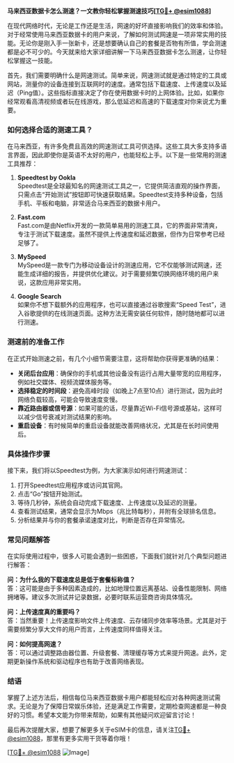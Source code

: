 **马来西亚数据卡怎么测速？一文教你轻松掌握测速技巧[[TG💪+ @esim1088](https://t.me/s/esim1088)]**

在现代网络时代，无论是工作还是生活，网速的好坏直接影响我们的效率和体验。对于经常使用马来西亚数据卡的用户来说，了解如何测试网速是一项非常实用的技能。无论你是刚入手一张新卡，还是想要确认自己的套餐是否物有所值，学会测速都是必不可少的。今天就来给大家详细讲解一下马来西亚数据卡怎么测速，让你轻松掌握这一技能。

首先，我们需要明确什么是网速测试。简单来说，网速测试就是通过特定的工具或网站，测量你的设备连接到互联网时的速度。通常包括下载速度、上传速度以及延迟（Ping值）。这些指标直接决定了你在使用数据卡时的上网体验。比如，如果你经常观看高清视频或者玩在线游戏，那么低延迟和高速的下载速度对你来说尤为重要。

### 如何选择合适的测速工具？

在马来西亚，有许多免费且高效的网速测试工具可供选择。这些工具大多支持多语言界面，因此即使你是英语不太好的用户，也能轻松上手。以下是一些常用的测速工具推荐：

1. **Speedtest by Ookla**  
   Speedtest是全球最知名的网速测试工具之一，它提供简洁直观的操作界面，只需点击“开始测试”按钮即可快速获取结果。Speedtest支持多种设备，包括手机、平板和电脑，非常适合马来西亚的数据卡用户。

2. **Fast.com**  
   Fast.com是由Netflix开发的一款简单易用的测速工具，它的界面非常清爽，专注于测试下载速度。虽然不提供上传速度和延迟数据，但作为日常参考已经足够了。

3. **MySpeed**  
   MySpeed是一款专门为移动设备设计的测速应用，它不仅能够测试网速，还能生成详细的报告，并提供优化建议。对于需要频繁切换网络环境的用户来说，这款应用非常实用。

4. **Google Search**  
   如果你不想下载额外的应用程序，也可以直接通过谷歌搜索“Speed Test”，进入谷歌提供的在线测速页面。这种方法无需安装任何软件，随时随地都可以进行测速。

### 测速前的准备工作

在正式开始测速之前，有几个小细节需要注意，这将帮助你获得更准确的结果：

- **关闭后台应用**：确保你的手机或其他设备没有运行占用大量带宽的应用程序，例如社交媒体、视频流媒体服务等。
- **选择稳定的时间段**：避免高峰时段（如晚上7点至10点）进行测试，因为此时网络负载较高，可能会导致速度变慢。
- **靠近路由器或信号源**：如果可能的话，尽量靠近Wi-Fi信号源或基站，这样可以减少信号衰减对测试结果的影响。
- **重启设备**：有时候简单的重启设备就能改善网络状况，尤其是在长时间使用后。

### 具体操作步骤

接下来，我们将以Speedtest为例，为大家演示如何进行网速测试：

1. 打开Speedtest应用程序或访问其官网。
2. 点击“Go”按钮开始测试。
3. 等待几秒钟，系统会自动完成下载速度、上传速度以及延迟的测量。
4. 查看测试结果，通常会显示为Mbps（兆比特每秒），并附有全球排名信息。
5. 分析结果并与你的套餐承诺速度对比，判断是否存在异常情况。

### 常见问题解答

在实际使用过程中，很多人可能会遇到一些困惑，下面我们就针对几个典型问题进行解答：

**问：为什么我的下载速度总是低于套餐标称值？**  
答：这可能是由于多种因素造成的，比如地理位置远离基站、设备性能限制、网络拥堵等。建议多次测试并记录数据，必要时联系运营商咨询具体情况。

**问：上传速度真的重要吗？**  
答：当然重要！上传速度影响文件上传速度、云存储同步效率等场景。尤其是对于需要频繁分享大文件的用户而言，上传速度同样值得关注。

**问：如何提高网速？**  
答：可以通过调整路由器位置、升级套餐、清理缓存等方式来提升网速。此外，定期更新操作系统和驱动程序也有助于改善网络表现。

### 结语

掌握了上述方法后，相信每位马来西亚数据卡用户都能轻松应对各种网速测试需求。无论是为了保障日常娱乐体验，还是满足工作需要，定期检查网速都是一种良好的习惯。希望本文能为你带来帮助，如果有其他疑问欢迎留言讨论！

最后再次提醒大家，想要了解更多关于eSIM卡的信息，请关注[TG💪+ @esim1088](https://t.me/s/esim1088)，那里有更多实用干货等着你哦！  

[[TG💪+ @esim1088](https://t.me/s/esim1088) ![Image](https://i.postimg.cc/4NQfJmqS/Snipaste-2025-05-13-00-14-12.png)]